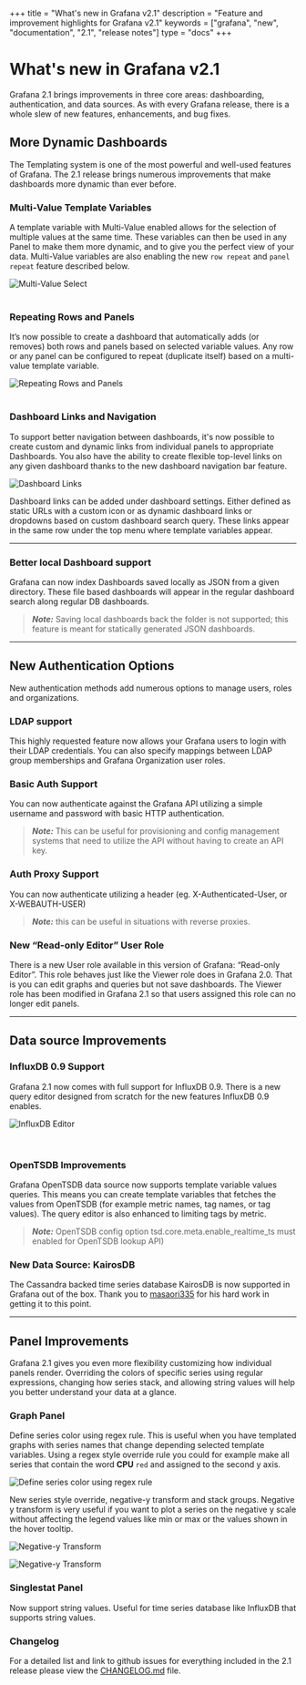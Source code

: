 +++
title = "What's new in Grafana v2.1"
description = "Feature and improvement highlights for Grafana v2.1"
keywords = ["grafana", "new", "documentation", "2.1", "release notes"]
type = "docs"
+++

# What's new in Grafana v2.1
Grafana 2.1 brings improvements in three core areas: dashboarding, authentication, and data sources.
As with every Grafana release, there is a whole slew of new features, enhancements, and bug fixes.

## More Dynamic Dashboards
The Templating system is one of the most powerful and well-used features of Grafana.
The 2.1 release brings numerous improvements that make dashboards more dynamic than ever before.

### Multi-Value Template Variables
A template variable with Multi-Value enabled allows for the selection of multiple values at the same time.
These variables can then be used in any Panel to make them more dynamic, and to give you the perfect view of your data.
Multi-Value variables are also enabling the new `row repeat` and `panel repeat` feature described below.

![Multi-Value Select](/img/docs/v2/multi-select.gif "Multi-Value Select")
<br/><br/>

### Repeating Rows and Panels
It’s now possible to create a dashboard that automatically adds (or removes) both rows and panels based
on selected variable values. Any row or any panel can be configured to repeat (duplicate itself) based
on a multi-value template variable.</p>

![Repeating Rows and Panels](/img/docs/v2/panel-row-repeat.gif "Repeating Rows and Panels")
<br/><br/>

### Dashboard Links and Navigation
To support better navigation between dashboards, it's now possible to create custom and dynamic links from individual
panels to appropriate Dashboards. You also have the ability to create flexible top-level links on any
given dashboard thanks to the new dashboard navigation bar feature.

![Dashboard Links](/img/docs/v2/dash_links.png "Dashboard Links")

Dashboard links can be added under dashboard settings. Either defined as static URLs with a custom icon or as dynamic
dashboard links or dropdowns based on custom dashboard search query. These links appear in the same
row under the top menu where template variables appear.

- - -

### Better local Dashboard support
Grafana can now index Dashboards saved locally as JSON from a given directory. These file based dashboards
will appear in the regular dashboard search along regular DB dashboards.

> ***Note:*** Saving local dashboards back the folder is not supported; this feature is meant for statically generated JSON dashboards.

- - -

## New Authentication Options
New authentication methods add numerous options to manage users, roles and organizations.

### LDAP support
This highly requested feature now allows your Grafana users to login with their LDAP credentials.
You can also specify mappings between LDAP group memberships and Grafana Organization user roles.

### Basic Auth Support
You can now authenticate against the Grafana API utilizing a simple username and password with basic HTTP authentication.

> ***Note:*** This can be useful for provisioning and config management systems that need
> to utilize the API without having to create an API key.


### Auth Proxy Support
You can now authenticate utilizing a header (eg. X-Authenticated-User, or X-WEBAUTH-USER)

> ***Note:*** this can be useful in situations with reverse proxies.


### New “Read-only Editor” User Role
There is a new User role available in this version of Grafana: “Read-only Editor”. This role behaves just
like the Viewer role does in Grafana 2.0.  That is you can edit graphs and queries but not save dashboards.
The Viewer role has been modified in Grafana 2.1 so that users assigned this role can no longer edit panels.

- - -

## Data source Improvements

### InfluxDB 0.9 Support
Grafana 2.1 now comes with full support for InfluxDB 0.9. There is a new query editor designed from scratch
for the new features InfluxDB 0.9 enables.

![InfluxDB Editor](/img/docs/v2/influx_09_editor_anim.gif "InfluxDB Editor")

<br/>

### OpenTSDB Improvements
Grafana OpenTSDB data source now supports template variable values queries. This means you can create
template variables that fetches the values from OpenTSDB (for example metric names, tag names, or tag values).
The query editor is also enhanced to limiting tags by metric.

> ***Note:*** OpenTSDB config option tsd.core.meta.enable_realtime_ts must enabled for OpenTSDB lookup API)

### New Data Source: KairosDB
The Cassandra backed time series database KairosDB is now supported in Grafana out of the box. Thank you to
<a href="https://github.com/masaori335" target="_blank">masaori335</a> for his hard work in getting it to this point.

- - -

## Panel Improvements

Grafana 2.1 gives you even more flexibility customizing how individual panels render.
Overriding the colors of specific series using regular expressions, changing how series stack,
and allowing string values will help you better understand your data at a glance.

### Graph Panel
Define series color using regex rule. This is useful when you have templated graphs with series names
that change depending selected template variables. Using a regex style override rule you could
for example make all series that contain the word **CPU** `red` and assigned to the second y axis.

![Define series color using regex rule](/img/docs/v2/regex_color_override.png "Define series color using regex rule")

New series style override, negative-y transform and stack groups. Negative y transform is
very useful if you want to plot a series on the negative y scale without affecting the legend values like min or max or
the values shown in the hover tooltip.

![Negative-y Transform](/img/docs/v2/negative-y.png "Negative-y Transform")

![Negative-y Transform](/img/docs/v2/negative-y-form.png "Negative-y Transform")

### Singlestat Panel
Now support string values. Useful for time series database like InfluxDB that supports
string values.

### Changelog
For a detailed list and link to github issues for everything included in the 2.1 release please
view the [CHANGELOG.md](https://github.com/grafana/grafana/blob/master/CHANGELOG.md) file.

